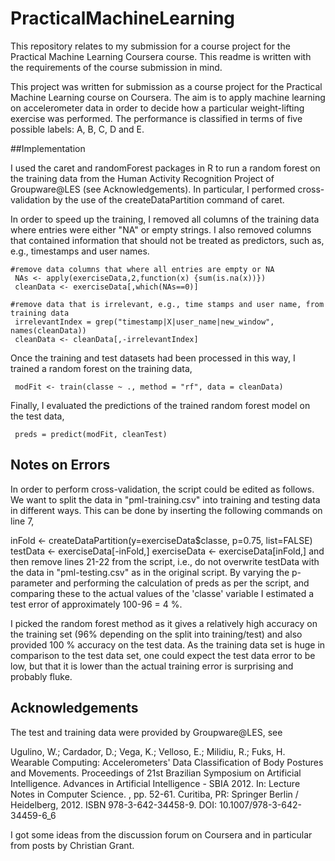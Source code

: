 # PracticalMachineLearning
This repository relates to my submission for a course project for the Practical Machine Learning Coursera course.  This readme is written with the requirements of the course submission in mind.

This project was written for submission as a course project for the Practical Machine Learning course on Coursera. The aim is to apply machine learning on accelerometer data in order to decide how a particular weight-lifting exercise was performed. The performance is classified in terms of five possible labels: A, B, C, D and E.

##Implementation

I used the caret and randomForest packages in R to run a random forest on the training data from the Human Activity Recognition Project of Groupware@LES (see Acknowledgements). In particular, I performed cross-validation by the use of the createDataPartition command of caret.

In order to speed up the training, I removed all columns of the training data where entries were either "NA" or empty strings. I also removed columns that contained information that should not be treated as predictors, such as, e.g., timestamps and user names.

```
#remove data columns that where all entries are empty or NA
 NAs <- apply(exerciseData,2,function(x) {sum(is.na(x))})
 cleanData <- exerciseData[,which(NAs==0)]
```

```
#remove data that is irrelevant, e.g., time stamps and user name, from training data
 irrelevantIndex = grep("timestamp|X|user_name|new_window", names(cleanData))
 cleanData <- cleanData[,-irrelevantIndex]
```

Once the training and test datasets had been processed in this way, I trained a random forest on the training data,
```
 modFit <- train(classe ~ ., method = "rf", data = cleanData)
```

Finally, I evaluated the predictions of the trained random forest model on the test data,

```
 preds = predict(modFit, cleanTest)
```

## Notes on Errors

In order to perform cross-validation, the script could be edited as follows. We want to split the data in "pml-training.csv" into training and testing data in different ways. This can be done by inserting the following commands on line 7,

 inFold <- createDataPartition(y=exerciseData$classe, p=0.75, list=FALSE)
 testData <- exerciseData[-inFold,]
 exerciseData <- exerciseData[inFold,]
and then remove lines 21-22 from the script, i.e., do not overwrite testData with the data in "pml-testing.csv" as in the original script. By varying the p-parameter and performing the calculation of preds as per the script, and comparing these to the actual values of the 'classe' variable I estimated a test error of approximately 100-96 = 4 %.

I picked the random forest method as it gives a relatively high accuracy on the training set (96% depending on the split into training/test) and also provided 100 % accuracy on the test data. As the training data set is huge in comparison to the test data set, one could expect the test data error to be low, but that it is lower than the actual training error is surprising and probably fluke.

## Acknowledgements

The test and training data were provided by Groupware@LES, see

Ugulino, W.; Cardador, D.; Vega, K.; Velloso, E.; Milidiu, R.; Fuks, H. Wearable Computing: Accelerometers' Data Classification of Body Postures and Movements. Proceedings of 21st Brazilian Symposium on Artificial Intelligence. Advances in Artificial Intelligence - SBIA 2012. In: Lecture Notes in Computer Science. , pp. 52-61. Curitiba, PR: Springer Berlin / Heidelberg, 2012. ISBN 978-3-642-34458-9. DOI: 10.1007/978-3-642-34459-6_6

I got some ideas from the discussion forum on Coursera and in particular from posts by Christian Grant.
